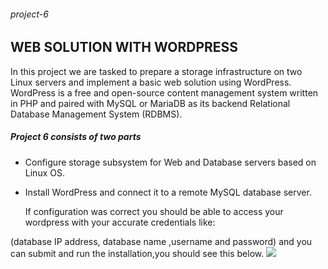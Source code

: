 ###### project-6
## WEB SOLUTION WITH WORDPRESS
In this project we are tasked to prepare a storage infrastructure on two Linux servers and implement a basic web solution using WordPress. WordPress is a free and open-source content management system written in PHP and paired with MySQL or MariaDB as its backend Relational Database Management System (RDBMS).

##### Project 6 consists of two parts 

- Configure storage subsystem for Web and Database servers based on Linux OS. 
- Install WordPress and connect it to a remote MySQL database server.
  
  If configuration was correct you should be able to access your wordpress with your accurate credentials like:
  
 (database IP address, database name ,username and password) and you can submit and run the installation,you should see this below.
 ![](https://github.com/BigTesty8/project-6/assets/137091610/de858809-d84d-4339-94e9-7ce5ed4f36e0)

 
  
